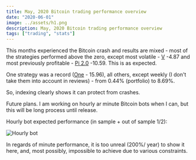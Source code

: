 ```yaml
---
title: May, 2020 Bitcoin trading performance overview
date: "2020-06-01"
image: ../assets/h1.png
description: May, 2020 Bitcoin trading performance overview
tags: ["trading", "stats"]
---
```


This months experienced the Bitcoin crash and results are mixed - most of the strategies performed above the zero, except most volatile - [V](https://blueblood.talaikis.com/bitcoin-v-trading-strategy) -4.87 and most previously profitable - [Pi 2.0](https://blueblood.talaikis.com/bitcoin-pi-2-trading-strategy) -10.59. This is as expected.

One strategy was a record ([One](https://blueblood.talaikis.com/bitcoin-one-trading-strategy) - 15.96), all others, except weekly (I don't take them into account in reviews) - from 0.44% (portfolio) to 8.69%.

So, indexing clearly shows it can protect from crashes.

Future plans. I am working on hourly ar minute Bitcoin bots when I can, but this will be long process until release.

Hourly bot expected performance (in sample + out of sample 1/2):

![Hourly bot](../assets/h1.png "Hourly bot")

In regards of minute performance, it is too unreal (200%/ year) to show it here, and, most possibly, impossible to achieve due to various constraints.
